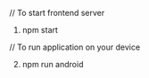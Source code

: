 // To start frontend server

1. npm start

// To run application on your device 

2. npm run android